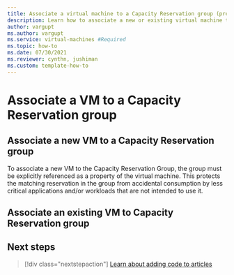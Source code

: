 ```yaml
---
title: Associate a virtual machine to a Capacity Reservation group (preview)
description: Learn how to associate a new or existing virtual machine to a Capacity Reservation group.
author: vargupt
ms.author: vargupt
ms.service: virtual-machines #Required
ms.topic: how-to
ms.date: 07/30/2021
ms.reviewer: cynthn, jushiman
ms.custom: template-how-to
---
```


# Associate a VM to a Capacity Reservation group

<!-- intro --> 

## Associate a new VM to a Capacity Reservation group

To associate a new VM to the Capacity Reservation Group, the group must be explicitly referenced as a property of the virtual machine. This protects the matching reservation in the group from accidental consumption by less critical applications and/or workloads that are not intended to use it.

<!-- API, Portal, ARM tabs -->


## Associate an existing VM to Capacity Reservation group 

<!-- WORK IN PROGRESS, ASK VARUN FOR AN UPDATE -->


## Next steps

> [!div class="nextstepaction"]
> [Learn about adding code to articles](availability.md)